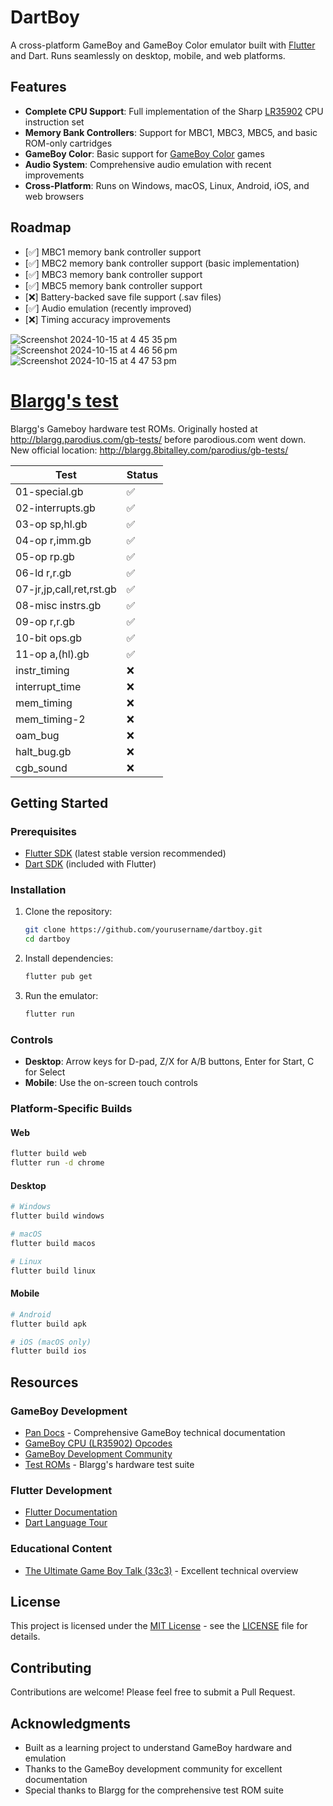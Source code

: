 # DartBoy

A cross-platform GameBoy and GameBoy Color emulator built with [Flutter](https://flutter.dev/) and Dart. Runs seamlessly on desktop, mobile, and web platforms.

## Features

- **Complete CPU Support**: Full implementation of the Sharp [LR35902](https://www.pastraiser.com/cpu/gameboy/gameboy_opcodes.html) CPU instruction set
- **Memory Bank Controllers**: Support for MBC1, MBC3, MBC5, and basic ROM-only cartridges
- **GameBoy Color**: Basic support for [GameBoy Color](https://en.wikipedia.org/wiki/Game_Boy_Color) games
- **Audio System**: Comprehensive audio emulation with recent improvements
- **Cross-Platform**: Runs on Windows, macOS, Linux, Android, iOS, and web browsers

## Roadmap

- [✅] MBC1 memory bank controller support
- [✅] MBC2 memory bank controller support (basic implementation)
- [✅] MBC3 memory bank controller support
- [✅] MBC5 memory bank controller support
- [❌] Battery-backed save file support (.sav files)
- [✅] Audio emulation (recently improved)
- [❌] Timing accuracy improvements

![Screenshot 2024-10-15 at 4 45 35 pm](https://github.com/user-attachments/assets/d512eb2a-b78e-4ab9-aaa5-dd26747c0ec0)
![Screenshot 2024-10-15 at 4 46 56 pm](https://github.com/user-attachments/assets/15772943-c4ce-4ce0-85f2-5ef38b3b6774)
![Screenshot 2024-10-15 at 4 47 53 pm](https://github.com/user-attachments/assets/e787f733-f498-41f6-910a-8939b78f117b)

# [Blargg's test](https://github.com/retrio/gb-test-roms)

Blargg's Gameboy hardware test ROMs. Originally hosted at http://blargg.parodius.com/gb-tests/
before parodious.com went down. New official location: http://blargg.8bitalley.com/parodius/gb-tests/

| Test | Status |
|----------|----------|
| 01-special.gb | ✅ |
| 02-interrupts.gb | ✅ |
| 03-op sp,hl.gb | ✅ |
| 04-op r,imm.gb | ✅ |
| 05-op rp.gb | ✅ |
| 06-ld r,r.gb | ✅ |
| 07-jr,jp,call,ret,rst.gb | ✅ |
| 08-misc instrs.gb | ✅ |
| 09-op r,r.gb | ✅ |
| 10-bit ops.gb | ✅ |
| 11-op a,(hl).gb | ✅ |
| instr_timing | ❌ |
| interrupt_time | ❌ |
| mem_timing | ❌ |
| mem_timing-2 | ❌ |
| oam_bug | ❌ |
| halt_bug.gb | ❌ |
| cgb_sound | ❌ |

## Getting Started

### Prerequisites

- [Flutter SDK](https://flutter.dev/docs/get-started/install) (latest stable version recommended)
- [Dart SDK](https://dart.dev/get-dart) (included with Flutter)

### Installation

1. Clone the repository:
   ```bash
   git clone https://github.com/yourusername/dartboy.git
   cd dartboy
   ```

2. Install dependencies:
   ```bash
   flutter pub get
   ```

3. Run the emulator:
   ```bash
   flutter run
   ```

### Controls

- **Desktop**: Arrow keys for D-pad, Z/X for A/B buttons, Enter for Start, C for Select
- **Mobile**: Use the on-screen touch controls

### Platform-Specific Builds

#### Web
```bash
flutter build web
flutter run -d chrome
```

#### Desktop
```bash
# Windows
flutter build windows

# macOS
flutter build macos

# Linux
flutter build linux
```

#### Mobile
```bash
# Android
flutter build apk

# iOS (macOS only)
flutter build ios
```

## Resources

### GameBoy Development
- [Pan Docs](https://gbdev.io/pandocs/) - Comprehensive GameBoy technical documentation
- [GameBoy CPU (LR35902) Opcodes](http://www.pastraiser.com/cpu/gameboy/gameboy_opcodes.html)
- [GameBoy Development Community](https://gbdev.gg8.se/)
- [Test ROMs](https://github.com/retrio/gb-test-roms) - Blargg's hardware test suite

### Flutter Development
- [Flutter Documentation](https://flutter.dev/docs)
- [Dart Language Tour](https://dart.dev/guides/language/language-tour)

### Educational Content
- [The Ultimate Game Boy Talk (33c3)](https://www.youtube.com/watch?v=HyzD8pNlpwI) - Excellent technical overview

## License

This project is licensed under the [MIT License](https://opensource.org/licenses/MIT) - see the [LICENSE](LICENSE) file for details.

## Contributing

Contributions are welcome! Please feel free to submit a Pull Request.

## Acknowledgments

- Built as a learning project to understand GameBoy hardware and emulation
- Thanks to the GameBoy development community for excellent documentation
- Special thanks to Blargg for the comprehensive test ROM suite

